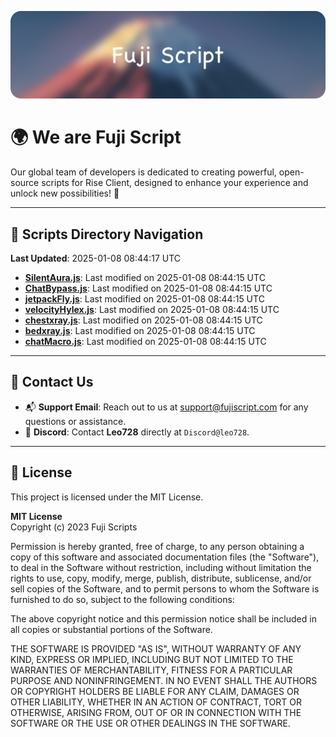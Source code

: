 ![Banner](.github/b.webp)

# 🌍 **We are Fuji Script**

Our global team of developers is dedicated to creating powerful, open-source scripts for Rise Client, designed to enhance your experience and unlock new possibilities! 🌟

---
<!-- SCRIPTS_NAVIGATION_START -->
## 📂 **Scripts Directory Navigation**

**Last Updated**: 2025-01-08 08:44:17 UTC

- **[SilentAura.js](scripts/SilentAura.js)**: Last modified on 2025-01-08 08:44:15 UTC
- **[ChatBypass.js](scripts/ChatBypass.js)**: Last modified on 2025-01-08 08:44:15 UTC
- **[jetpackFly.js](scripts/jetpackFly.js)**: Last modified on 2025-01-08 08:44:15 UTC
- **[velocityHylex.js](scripts/velocityHylex.js)**: Last modified on 2025-01-08 08:44:15 UTC
- **[chestxray.js](scripts/chestxray.js)**: Last modified on 2025-01-08 08:44:15 UTC
- **[bedxray.js](scripts/bedxray.js)**: Last modified on 2025-01-08 08:44:15 UTC
- **[chatMacro.js](scripts/chatMacro.js)**: Last modified on 2025-01-08 08:44:15 UTC

<!-- SCRIPTS_NAVIGATION_END -->

---

## 💬 **Contact Us**  
- 📬 **Support Email**: Reach out to us at [support@fujiscript.com](mailto:support@fujiscript.com) for any questions or assistance.  
- 💬 **Discord**: Contact **Leo728** directly at `Discord@leo728`.

---

## 📜 **License**

This project is licensed under the MIT License.  

**MIT License**  
Copyright (c) 2023 Fuji Scripts  

Permission is hereby granted, free of charge, to any person obtaining a copy of this software and associated documentation files (the "Software"), to deal in the Software without restriction, including without limitation the rights to use, copy, modify, merge, publish, distribute, sublicense, and/or sell copies of the Software, and to permit persons to whom the Software is furnished to do so, subject to the following conditions:  

The above copyright notice and this permission notice shall be included in all copies or substantial portions of the Software.  

THE SOFTWARE IS PROVIDED "AS IS", WITHOUT WARRANTY OF ANY KIND, EXPRESS OR IMPLIED, INCLUDING BUT NOT LIMITED TO THE WARRANTIES OF MERCHANTABILITY, FITNESS FOR A PARTICULAR PURPOSE AND NONINFRINGEMENT. IN NO EVENT SHALL THE AUTHORS OR COPYRIGHT HOLDERS BE LIABLE FOR ANY CLAIM, DAMAGES OR OTHER LIABILITY, WHETHER IN AN ACTION OF CONTRACT, TORT OR OTHERWISE, ARISING FROM, OUT OF OR IN CONNECTION WITH THE SOFTWARE OR THE USE OR OTHER DEALINGS IN THE SOFTWARE.  
